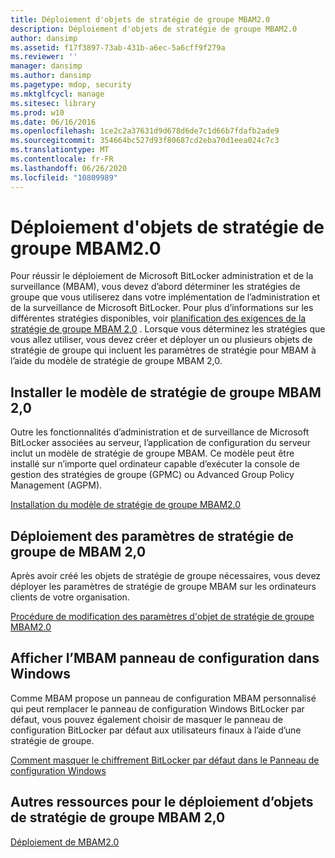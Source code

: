 ```yaml
---
title: Déploiement d'objets de stratégie de groupe MBAM2.0
description: Déploiement d'objets de stratégie de groupe MBAM2.0
author: dansimp
ms.assetid: f17f3897-73ab-431b-a6ec-5a6cff9f279a
ms.reviewer: ''
manager: dansimp
ms.author: dansimp
ms.pagetype: mdop, security
ms.mktglfcycl: manage
ms.sitesec: library
ms.prod: w10
ms.date: 06/16/2016
ms.openlocfilehash: 1ce2c2a37631d9d678d6de7c1d66b7fdafb2ade9
ms.sourcegitcommit: 354664bc527d93f80687cd2eba70d1eea024c7c3
ms.translationtype: MT
ms.contentlocale: fr-FR
ms.lasthandoff: 06/26/2020
ms.locfileid: "10809989"
---
```

# Déploiement d'objets de stratégie de groupe MBAM2.0


Pour réussir le déploiement de Microsoft BitLocker administration et de la surveillance (MBAM), vous devez d’abord déterminer les stratégies de groupe que vous utiliserez dans votre implémentation de l’administration et de la surveillance de Microsoft BitLocker. Pour plus d’informations sur les différentes stratégies disponibles, voir [planification des exigences de la stratégie de groupe MBAM 2,0](planning-for-mbam-20-group-policy-requirements-mbam-2.md) . Lorsque vous déterminez les stratégies que vous allez utiliser, vous devez créer et déployer un ou plusieurs objets de stratégie de groupe qui incluent les paramètres de stratégie pour MBAM à l’aide du modèle de stratégie de groupe MBAM 2,0.

## Installer le modèle de stratégie de groupe MBAM 2,0


Outre les fonctionnalités d’administration et de surveillance de Microsoft BitLocker associées au serveur, l’application de configuration du serveur inclut un modèle de stratégie de groupe MBAM. Ce modèle peut être installé sur n’importe quel ordinateur capable d’exécuter la console de gestion des stratégies de groupe (GPMC) ou Advanced Group Policy Management (AGPM).

[Installation du modèle de stratégie de groupe MBAM2.0](how-to-install-the-mbam-20-group-policy-template-mbam-2.md)

## Déploiement des paramètres de stratégie de groupe de MBAM 2,0


Après avoir créé les objets de stratégie de groupe nécessaires, vous devez déployer les paramètres de stratégie de groupe MBAM sur les ordinateurs clients de votre organisation.

[Procédure de modification des paramètres d'objet de stratégie de groupe MBAM2.0](how-to-edit-mbam-20-gpo-settings-mbam-2.md)

## Afficher l’MBAM panneau de configuration dans Windows


Comme MBAM propose un panneau de configuration MBAM personnalisé qui peut remplacer le panneau de configuration Windows BitLocker par défaut, vous pouvez également choisir de masquer le panneau de configuration BitLocker par défaut aux utilisateurs finaux à l’aide d’une stratégie de groupe.

[Comment masquer le chiffrement BitLocker par défaut dans le Panneau de configuration Windows](how-to-hide-default-bitlocker-encryption-in-the-windows-control-panel-mbam-2.md)

## Autres ressources pour le déploiement d’objets de stratégie de groupe MBAM 2,0


[Déploiement de MBAM2.0](deploying-mbam-20-mbam-2.md)

 

 





